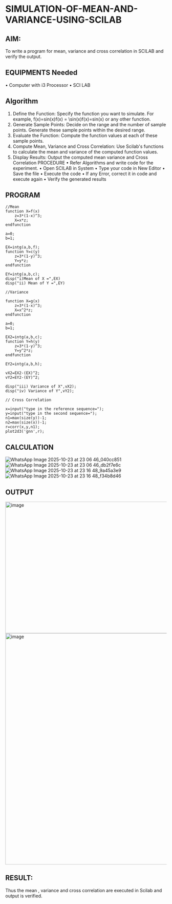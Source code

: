# SIMULATION-OF-MEAN-AND-VARIANCE-USING-SCILAB

## AIM:
To write a program for mean, variance and cross correlation in SCILAB and verify the output.

## EQUIPMENTS Needed

•	Computer with i3 Processor
•	SCI LAB


## Algorithm
1.	Define	the	Function:	Specify the	function	you	want	to	simulate.	For	example, f(x)=sin⁡(x)f(x) = \sin(x)f(x)=sin(x) or any other function.
2.	Generate Sample Points: Decide on the range and the number of sample points. Generate these sample points within the desired range.
3.	Evaluate the Function: Compute the function values at each of these sample points.
4.	Compute Mean, Variance and Cross Correlation: Use Scilab's functions to calculate the mean and variance of the computed function values.
5.	Display Results: Output the computed mean variance and Cross Correlation PROCEDURE
•	Refer Algorithms and write code for the experiment.
•	Open SCILAB in System
•	Type your code in New Editor
•	Save the file
•	Execute the code
•	If any Error, correct it in code and execute again
•	Verify the generated results


## PROGRAM
```
//Mean
function X=f(x)
    z=3*(1-x)^3;
    X=x*z;
endfunction

a=0;
b=1;

EX=intg(a,b,f);
function Y=c(y)
    z=3*(1-y)^3;
    Y=y*z;
endfunction

EY=intg(a,b,c);
disp("i)Mean of X =",EX)
disp("ii) Mean of Y =",EY)

//Variance

function X=g(x)
    z=3*(1-x)^3;
    X=x^2*z;
endfunction

a=0;
b=1;

EX2=intg(a,b,c);
function Y=h(y)
    z=3*(1-y)^3;
    Y=y^2*z;
endfunction

EY2=intg(a,b,h);

vX2=EX2-(EX)^2;
vY2=EY2-(EY)^2;

disp("iii) Variance of X",vX2);
disp("iv) Variance of Y",vY2);

// Cross Correlation

x=input("type in the reference sequence=");
y=input("type in the second sequence=");
n1=max(size(y))-1;
n2=max(size(x))-1;
r=corr(x,y,n1);
plot2d3('gnn',r);
```


## CALCULATION
![WhatsApp Image 2025-10-23 at 23 06 46_040cc851](https://github.com/user-attachments/assets/fe68dbfe-aad0-4d0b-85f7-52260be0ab96)
![WhatsApp Image 2025-10-23 at 23 06 46_db2f7e6c](https://github.com/user-attachments/assets/b260c9c1-95ff-4cf3-a1a2-354ca7028c1f)
![WhatsApp Image 2025-10-23 at 23 16 48_9a45a3e9](https://github.com/user-attachments/assets/59965295-23f7-4a0e-bb23-45b1cfc06be0)
![WhatsApp Image 2025-10-23 at 23 16 48_f34b8d46](https://github.com/user-attachments/assets/600c39cc-648d-4d20-9ac0-30847dead6aa)




## OUTPUT

<img width="812" height="410" alt="image" src="https://github.com/user-attachments/assets/1df62304-daf9-4fe1-ade4-cd879f9d1a1b" />


<img width="758" height="721" alt="image" src="https://github.com/user-attachments/assets/1cb1ea40-6ab2-47aa-a9de-94ec111f2bc7" />


## RESULT:
Thus the mean , variance and cross correlation are executed in Scilab and output is verified.
